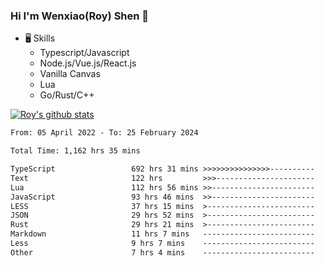 ### Hi I'm Wenxiao(Roy) Shen 👋
- 🖥 Skills
  - Typescript/Javascript
  - Node.js/Vue.js/React.js
  - Vanilla Canvas
  - Lua
  - Go/Rust/C++

[![Roy's github stats](https://github-readme-stats.vercel.app/api?username=RoyShen12&show_icons=true&theme=radical&hide=prs,contribs)](https://github.com/anuraghazra/github-readme-stats)
<!--START_SECTION:waka-->

```txt
From: 05 April 2022 - To: 25 February 2024

Total Time: 1,162 hrs 35 mins

TypeScript                 692 hrs 31 mins >>>>>>>>>>>>>>>----------   59.21 %
Text                       122 hrs         >>>----------------------   10.43 %
Lua                        112 hrs 56 mins >>-----------------------   09.66 %
JavaScript                 93 hrs 46 mins  >>-----------------------   08.02 %
LESS                       37 hrs 15 mins  >------------------------   03.19 %
JSON                       29 hrs 52 mins  >------------------------   02.55 %
Rust                       29 hrs 21 mins  >------------------------   02.51 %
Markdown                   11 hrs 7 mins   -------------------------   00.95 %
Less                       9 hrs 7 mins    -------------------------   00.78 %
Other                      7 hrs 4 mins    -------------------------   00.60 %
```

<!--END_SECTION:waka-->
